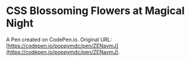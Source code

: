 # CSS Blossoming Flowers at Magical Night 

A Pen created on CodePen.io. Original URL: [https://codepen.io/poppymdc/pen/ZENavmJ](https://codepen.io/poppymdc/pen/ZENavmJ).

